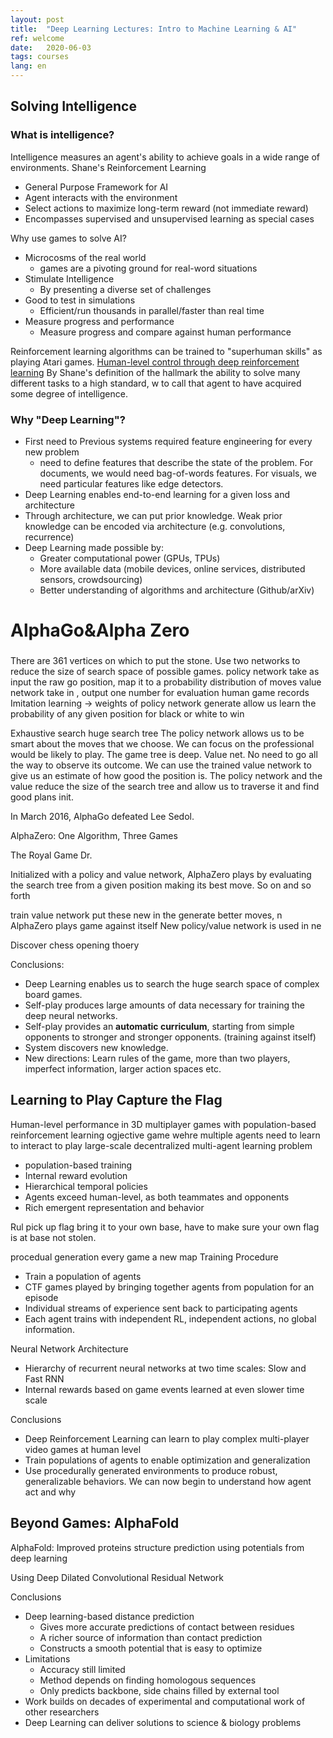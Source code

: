 ```yaml
---
layout: post
title:  "Deep Learning Lectures: Intro to Machine Learning & AI"
ref: welcome
date:   2020-06-03
tags: courses
lang: en
---
```


## Solving Intelligence
### What is intelligence?
Intelligence measures an agent's ability to achieve goals in a wide range of environments.
Shane's 
Reinforcement Learning
- General Purpose Framework for AI
- Agent interacts with the environment
- Select actions to maximize long-term reward (not immediate reward)
- Encompasses supervised and unsupervised learning as special cases

Why use games to solve AI?
- Microcosms of the real world
    - games are a pivoting ground for real-word situations
- Stimulate Intelligence
    - By presenting a diverse set of challenges
- Good to test in simulations
    - Efficient/run thousands in parallel/faster than real time
- Measure progress and performance
    - Measure progress and compare against human performance 

Reinforcement learning algorithms can be trained to "superhuman skills" as playing Atari games.
[Human-level control through deep reinforcement learning][ref-1]
By Shane's definition of the hallmark  the ability to solve many different tasks to a high standard, w to call that agent to have acquired some degree of intelligence.

### Why "Deep Learning"?
- First need to Previous systems required feature engineering for every new problem
    - need to define features that describe the state of the problem. For documents, we would need bag-of-words features. For visuals, we need particular features like edge detectors.
- Deep Learning enables end-to-end learning for a given loss and architecture
- Through architecture, we can put prior knowledge. Weak prior knowledge can be encoded via architecture (e.g. convolutions, recurrence)
- Deep Learning made possible by:
    - Greater computational power (GPUs, TPUs)
    - More available data (mobile devices, online services, distributed sensors, crowdsourcing)
    - Better understanding of algorithms and architecture (Github/arXiv)
# AlphaGo&Alpha Zero

###
There are 361 vertices on which to put the stone.
Use two networks to reduce the size of search space of possible games.
policy network take as input the raw go position, map it to a probability distribution of moves
value network take in , output one number for evaluation
human game records
Imitation learning -> weights of policy network
generate allow us
learn the probability of any given position for black or white to win

Exhaustive search huge search tree
The policy network allows us to be smart about the moves that we choose. We can focus on the professional would be likely to play.
The game tree is deep.
Value net. No need to go all the way to observe its outcome. We can use the trained value network to give us an estimate of how good the position is.
The policy network and the value reduce the size of the search tree and allow us to traverse it and find good plans init.

In March 2016, AlphaGo defeated Lee Sedol.

AlphaZero: One Algorithm, Three Games

The Royal Game
Dr.

Initialized with a policy and value network, AlphaZero plays by evaluating the search tree from a given position making its best move. So on and so forth

train value network
put these new in the 
generate better moves, n
AlphaZero plays game against itself
New policy/value network is used in ne

Discover chess opening thoery 

Conclusions:
- Deep Learning enables us to search the huge search space of complex board games.
- Self-play produces large amounts of data necessary for training the deep neural networks.
- Self-play provides an **automatic curriculum**, starting from simple opponents to stronger and stronger opponents. (training against itself)
- System discovers new knowledge.
- New directions: Learn rules of the game, more than two players, imperfect information, larger action spaces etc.

## Learning to Play Capture the Flag
Human-level performance in 3D multiplayer games with population-based reinforcement learning
ogjective game wehre multiple agents need to learn to interact to play
large-scale decentralized multi-agent learning problem

- population-based training 
- Internal reward evolution
- Hierarchical temporal policies
- Agents exceed human-level, as both teammates and opponents
- Rich emergent representation and behavior

Rul pick up flag bring it to your own base, have to make sure your own flag is at base not stolen.

procedual generation
every game a new map
Training Procedure
- Train a population of agents
- CTF games played by bringing together agents from population for an episode
- Individual streams of experience sent back to participating agents
- Each agent trains with independent RL, independent actions, no global information.

Neural Network Architecture
- Hierarchy of recurrent neural networks at two time scales: Slow and Fast RNN
- Internal rewards based on game events learned at even slower time scale

Conclusions
- Deep Reinforcement Learning can learn to play complex multi-player video games at human level
- Train populations of agents to enable optimization and generalization
- Use procedurally generated environments to produce robust, generalizable behaviors.
We can now begin to understand how agent act and why

## Beyond Games: AlphaFold
AlphaFold: Improved proteins structure prediction using potentials from deep learning

Using Deep Dilated Convolutional Residual Network

Conclusions
- Deep learning-based distance prediction
    - Gives more accurate predictions of contact between residues
    - A richer source of information than contact prediction
    - Constructs a smooth potential that is easy to optimize
- Limitations
    - Accuracy still limited
    - Method depends on finding homologous sequences
    - Only predicts backbone, side chains filled by external tool
- Work builds on decades of experimental and computational work of other researchers
- Deep Learning can deliver solutions to science & biology problems


[ref-1]:https://web.stanford.edu/class/psych209/Readings/MnihEtAlHassibis15NatureControlDeepRL.pdf

